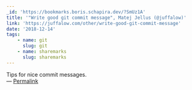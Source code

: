 ```yaml
---
_id: 'https://bookmarks.boris.schapira.dev/?SmUz1A'
title: '"Write good git commit message", Matej Jellus (@juffalow)'
link: 'https://juffalow.com/other/write-good-git-commit-message'
date: '2018-12-14'
tags:
    - name: git
      slug: git
    - name: sharemarks
      slug: sharemarks
---
```


Tips for nice commit messages. <br>&#8212;
<a href="https://bookmarks.boris.schapira.dev/?SmUz1A" title="Permalink">Permalink</a>
